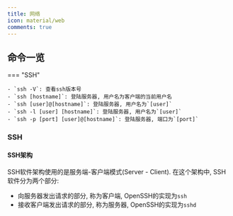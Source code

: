 ```yaml
---
title: 网络
icon: material/web
comments: true
---
```


## 命令一览

=== "SSH"

    - `ssh -V`: 查看ssh版本号
    - `ssh [hostname]`: 登陆服务器, 用户名为客户端的当前用户名
    - `ssh [user]@[hostname]`: 登陆服务器, 用户名为`[user]` 
    - `ssh -l [user] [hostname]`: 登陆服务器, 用户名为`[user]`
    - `ssh -p [port] [user]@[hostname]`: 登陆服务器, 端口为`[port]`


### SSH

#### SSH架构

SSH软件架构使用的是服务端-客户端模式(Server - Client). 在这个架构中, SSH软件分为两个部分: 

- 向服务器发出请求的部分, 称为客户端, OpenSSH的实现为`ssh`
- 接收客户端发出请求的部分, 称为服务器, OpenSSH的实现为`sshd`

#### 